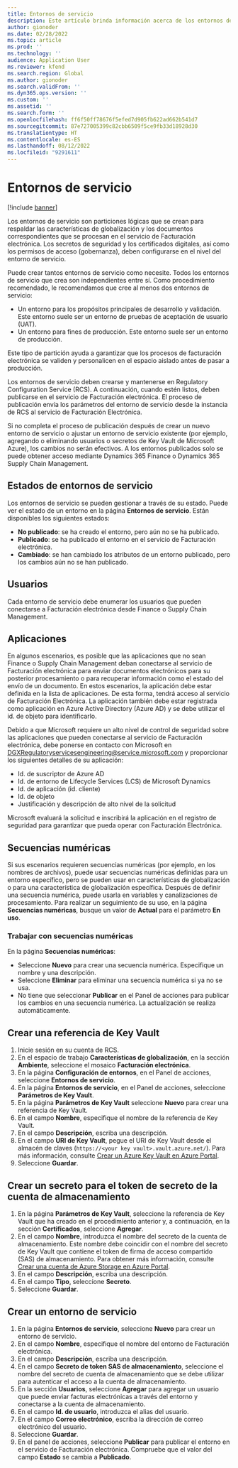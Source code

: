 ```yaml
---
title: Entornos de servicio
description: Este artículo brinda información acerca de los entornos de servicio para Facturación electrónica y explica cómo configurarlos.
author: gionoder
ms.date: 02/28/2022
ms.topic: article
ms.prod: ''
ms.technology: ''
audience: Application User
ms.reviewer: kfend
ms.search.region: Global
ms.author: gionoder
ms.search.validFrom: ''
ms.dyn365.ops.version: ''
ms.custom: ''
ms.assetid: ''
ms.search.form: ''
ms.openlocfilehash: ff6f50ff78676f5efed7d905fb622ad662b541d7
ms.sourcegitcommit: 87e727005399c82cbb6509f5ce9fb33d18928d30
ms.translationtype: HT
ms.contentlocale: es-ES
ms.lasthandoff: 08/12/2022
ms.locfileid: "9291611"
---
```

# <a name="service-environments"></a>Entornos de servicio

[!include [banner](../includes/banner.md)]

Los entornos de servicio son particiones lógicas que se crean para respaldar las características de globalización y los documentos correspondientes que se procesan en el servicio de Facturación electrónica. Los secretos de seguridad y los certificados digitales, así como los permisos de acceso (gobernanza), deben configurarse en el nivel del entorno de servicio.

Puede crear tantos entornos de servicio como necesite. Todos los entornos de servicio que crea son independientes entre sí. Como procedimiento recomendado, le recomendamos que cree al menos dos entornos de servicio:

- Un entorno para los propósitos principales de desarrollo y validación. Este entorno suele ser un entorno de pruebas de aceptación de usuario (UAT).
- Un entorno para fines de producción. Este entorno suele ser un entorno de producción.

Este tipo de partición ayuda a garantizar que los procesos de facturación electrónica se validen y personalicen en el espacio aislado antes de pasar a producción.

Los entornos de servicio deben crearse y mantenerse en Regulatory Configuration Service (RCS). A continuación, cuando estén listos, deben publicarse en el servicio de Facturación electrónica. El proceso de publicación envía los parámetros del entorno de servicio desde la instancia de RCS al servicio de Facturación Electrónica.

Si no completa el proceso de publicación después de crear un nuevo entorno de servicio o ajustar un entorno de servicio existente (por ejemplo, agregando o eliminando usuarios o secretos de Key Vault de Microsoft Azure), los cambios no serán efectivos. A los entornos publicados solo se puede obtener acceso mediante Dynamics 365 Finance o Dynamics 365 Supply Chain Management.

## <a name="service-environment-statuses"></a>Estados de entornos de servicio

Los entornos de servicio se pueden gestionar a través de su estado. Puede ver el estado de un entorno en la página **Entornos de servicio**. Están disponibles los siguientes estados:

- **No publicado**: se ha creado el entorno, pero aún no se ha publicado.
- **Publicado**: se ha publicado el entorno en el servicio de Facturación electrónica.
- **Cambiado**: se han cambiado los atributos de un entorno publicado, pero los cambios aún no se han publicado.

## <a name="users"></a>Usuarios

Cada entorno de servicio debe enumerar los usuarios que pueden conectarse a Facturación electrónica desde Finance o Supply Chain Management.

## <a name="applications"></a>Aplicaciones

En algunos escenarios, es posible que las aplicaciones que no sean Finance o Supply Chain Management deban conectarse al servicio de Facturación electrónica para enviar documentos electrónicos para su posterior procesamiento o para recuperar información como el estado del envío de un documento. En estos escenarios, la aplicación debe estar definida en la lista de aplicaciones. De esta forma, tendrá acceso al servicio de Facturación Electrónica. La aplicación también debe estar registrada como aplicación en Azure Active Directory (Azure AD) y se debe utilizar el id. de objeto para identificarlo. 

Debido a que Microsoft requiere un alto nivel de control de seguridad sobre las aplicaciones que pueden conectarse al servicio de Facturación electrónica, debe ponerse en contacto con Microsoft en <DGXRegulatoryservicesengineering@service.microsoft.com> y proporcionar los siguientes detalles de su aplicación:

- Id. de suscriptor de Azure AD
- Id. de entorno de Lifecycle Services (LCS) de Microsoft Dynamics
- Id. de aplicación (id. cliente)
- Id. de objeto
- Justificación y descripción de alto nivel de la solicitud

Microsoft evaluará la solicitud e inscribirá la aplicación en el registro de seguridad para garantizar que pueda operar con Facturación Electrónica.

## <a name="number-sequences"></a>Secuencias numéricas

Si sus escenarios requieren secuencias numéricas (por ejemplo, en los nombres de archivos), puede usar secuencias numéricas definidas para un entorno específico, pero se pueden usar en características de globalización o para una característica de globalización específica. Después de definir una secuencia numérica, puede usarla en variables y canalizaciones de procesamiento. Para realizar un seguimiento de su uso, en la página **Secuencias numéricas**, busque un valor de **Actual** para el parámetro **En uso**.

### <a name="working-with-number-sequences"></a>Trabajar con secuencias numéricas
En la página **Secuencias numéricas**: 

- Seleccione **Nuevo** para crear una secuencia numérica. Especifique un nombre y una descripción. 
- Seleccione **Eliminar** para eliminar una secuencia numérica si ya no se usa.
- No tiene que seleccionar **Publicar** en el Panel de acciones para publicar los cambios en una secuencia numérica. La actualización se realiza automáticamente.

## <a name="create-a-key-vault-reference"></a>Crear una referencia de Key Vault

1. Inicie sesión en su cuenta de RCS.
2. En el espacio de trabajo **Características de globalización**, en la sección **Ambiente**, seleccione el mosaico **Facturación electrónica**.
3. En la página **Configuración de entornos**, en el Panel de acciones, seleccione **Entornos de servicio**.
4. En la página **Entornos de servicio**, en el Panel de acciones, seleccione **Parámetros de Key Vault**.
5. En la página **Parámetros de Key Vault** seleccione **Nuevo** para crear una referencia de Key Vault.
6. En el campo **Nombre**, especifique el nombre de la referencia de Key Vault.
7. En el campo **Descripción**, escriba una descripción.
8. En el campo **URI de Key Vault**, pegue el URI de Key Vault desde el almacén de claves (`https://<your key vault>.vault.azure.net/`). Para más información, consulte [Crear un Azure Key Vault en Azure Portal](e-invoicing-create-azure-key-vault-azure-portal.md).
9. Seleccione **Guardar**.
    
## <a name="create-a-secret-for-the-storage-account-secret-token"></a>Crear un secreto para el token de secreto de la cuenta de almacenamiento

1. En la página **Parámetros de Key Vault**, seleccione la referencia de Key Vault que ha creado en el procedimiento anterior y, a continuación, en la sección **Certificados**, seleccione **Agregar**.
2. En el campo **Nombre**, introduzca el nombre del secreto de la cuenta de almacenamiento. Este nombre debe coincidir con el nombre del secreto de Key Vault que contiene el token de firma de acceso compartido (SAS) de almacenamiento. Para obtener más información, consulte [Crear una cuenta de Azure Storage en Azure Portal](e-invoicing-create-azure-storage-account-azure-portal.md). 
3. En el campo **Descripción**, escriba una descripción.
4. En el campo **Tipo**, seleccione **Secreto**.
5. Seleccione **Guardar**.
    
## <a name="create-a-service-environment"></a>Crear un entorno de servicio

1. En la página **Entornos de servicio**, seleccione **Nuevo** para crear un entorno de servicio.
2. En el campo **Nombre**, especifique el nombre del entorno de Facturación electrónica.
3. En el campo **Descripción**, escriba una descripción.
4. En el campo **Secreto de token SAS de almacenamiento**, seleccione el nombre del secreto de cuenta de almacenamiento que se debe utilizar para autenticar el acceso a la cuenta de almacenamiento.
5. En la sección **Usuarios**, seleccione **Agregar** para agregar un usuario que puede enviar facturas electrónicas a través del entorno y conectarse a la cuenta de almacenamiento.
6. En el campo **Id. de usuario**, introduzca el alias del usuario. 
7. En el campo **Correo electrónico**, escriba la dirección de correo electrónico del usuario.
8. Seleccione **Guardar**.
9. En el panel de acciones, seleccione **Publicar** para publicar el entorno en el servicio de Facturación electrónica. Compruebe que el valor del campo **Estado** se cambia a **Publicado**.
